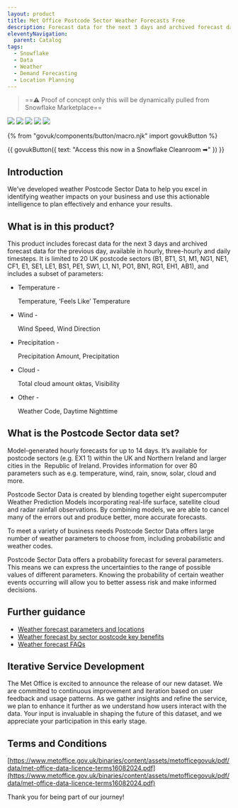 ```yaml
---
layout: product
title: Met Office Postcode Sector Weather Forecasts Free
description: Forecast data for the next 3 days and archived forecast data for the previous day, available in hourly, three-hourly and daily timesteps.
eleventyNavigation:
  parent: Catalog
tags:
  - Snowflake
  - Data
  - Weather
  - Demand Forecasting
  - Location Planning
---
```


> ==⚠️ Proof of concept only this will be dynamically pulled from Snowflake Marketplace==

![](https://img.shields.io/badge/access-immediate-green)
![](https://img.shields.io/badge/owner-public_sector-blue)
![](https://img.shields.io/badge/data_last_updated-30/09/2024_18:30-blue)
![](https://img.shields.io/badge/metadata_last_updated-30/09/2024_17:30-blue)
![](https://img.shields.io/badge/access-NDX_OIDC-green)

{% from "govuk/components/button/macro.njk" import govukButton %}

{{ govukButton({
  text: "Access this now in a Snowflake Cleanroom ➡"
}) }}

## Introduction

We’ve developed weather Postcode Sector Data to help you excel in identifying weather impacts on your business and use this actionable intelligence to plan effectively and enhance your results.

## What is in this product?

This product includes forecast data for the next 3 days and archived forecast data for the previous day, available in hourly, three-hourly and daily timesteps. It is limited to 20 UK postcode sectors (B1, BT1, S1, M1, NG1, NE1, CF1, E1, SE1, LE1, BS1, PE1, SW1, L1, N1, PO1, BN1, RG1, EH1, AB1), and includes a subset of parameters:

- Temperature -

  Temperature, ‘Feels Like’ Temperature

- Wind -

  Wind Speed, Wind Direction

- Precipitation -

  Precipitation Amount, Precipitation

- Cloud -

  Total cloud amount oktas, Visibility

- Other -

  Weather Code, Daytime Nighttime

## What is the Postcode Sector data set?

Model-generated hourly forecasts for up to 14 days. It’s available for postcode sectors (e.g. EX1 1) within the UK and Northern Ireland and larger cities in the  Republic of Ireland. Provides information for over 80 parameters such as e.g. temperature, wind, rain, snow, solar, cloud and more.

Postcode Sector Data is created by blending together eight supercomputer Weather Prediction Models incorporating real-life surface, satellite cloud and radar rainfall observations. By combining models, we are able to cancel many of the errors out and produce better, more accurate forecasts.

To meet a variety of business needs Postcode Sector Data offers large number of weather parameters to choose from, including probabilistic and weather codes.

Postcode Sector Data offers a probability forecast for several parameters. This means we can express the uncertainties to the range of possible values of different parameters. Knowing the probability of certain weather events occurring will allow you to better assess risk and make informed decisions.

## Further guidance

- [Weather forecast parameters and locations](https://www.metoffice.gov.uk/binaries/content/assets/metofficegovuk/pdf/data/postcode-sector-data-parameters-and-locations.pdf)
- [Weather forecast by sector postcode key benefits](https://www.metoffice.gov.uk/binaries/content/assets/metofficegovuk/pdf/data/postcode-sector-data-key-benefits.pdf)
- [Weather forecast FAQs](https://www.metoffice.gov.uk/binaries/content/assets/metofficegovuk/pdf/data/postcode-sector-data-faqs.pdf)

## Iterative Service Development

The Met Office is excited to announce the release of our new dataset. We are committed to continuous improvement and iteration based on user feedback and usage patterns. As we gather insights and refine the service, we plan to enhance it further as we understand how users interact with the data. Your input is invaluable in shaping the future of this dataset, and we appreciate your participation in this early stage.

## Terms and Conditions

[https://www.metoffice.gov.uk/binaries/content/assets/metofficegovuk/pdf/data/met-office-data-licence-terms16082024.pdf](https://www.metoffice.gov.uk/binaries/content/assets/metofficegovuk/pdf/data/met-office-data-licence-terms16082024.pdf)

Thank you for being part of our journey!
